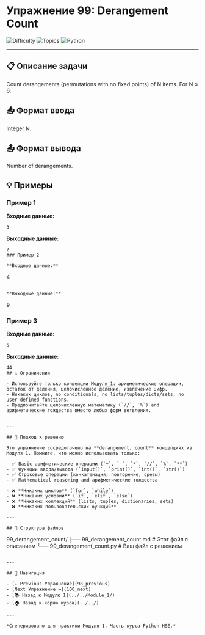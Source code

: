 # Упражнение 99: Derangement Count

![Difficulty](https://img.shields.io/badge/Difficulty-Module%201-green)
![Topics](https://img.shields.io/badge/Topics-derangement%2C%20count-blue)
![Python](https://img.shields.io/badge/Python-Module%201%20Concepts-yellow)

---

## 📋 Описание задачи

Count derangements (permutations with no fixed points) of N items. For N ≤ 6.
## 📥 Формат ввода

Integer N.
## 📤 Формат вывода

Number of derangements.
## 💡 Примеры

### Пример 1

**Входные данные:**
```
3
```

**Выходные данные:**
```
2
### Пример 2

**Входные данные:**
```
4
```

**Выходные данные:**
```
9
### Пример 3

**Входные данные:**
```
5
```

**Выходные данные:**
```
44
## ⚠️ Ограничения

- Используйте только концепции Модуля_1: арифметические операции, остаток от деления, целочисленное деление, извлечение цифр.
- Никаких циклов, no conditionals, no lists/tuples/dicts/sets, no user-defined functions.
- Предпочитайте целочисленную математику (`//`, `%`) and арифметические тождества вместо любых форм ветвления.


---

## 🎯 Подход к решению

Это упражнение сосредоточено на **derangement, count** концепциях из Модуля 1. Помните, что можно использовать только:

- ✅ Basic арифметические операции (`+`, `-`, `*`, `//`, `%`, `**`)
- ✅ Функции ввода/вывода (`input()`, `print()`, `int()`, `str()`)
- ✅ Строковые операции (конкатенация, повторение, срезы)
- ✅ Mathematical reasoning and арифметические тождества

- ❌ **Никаких циклов** (`for`, `while`)
- ❌ **Никаких условий** (`if`, `elif`, `else`)
- ❌ **Никаких коллекций** (lists, tuples, dictionaries, sets)
- ❌ **Никаких пользовательских функций**

---

## 📁 Структура файлов
```
99_derangement_count/
├── 99_derangement_count.md     # Этот файл с описанием
└── 99_derangement_count.py     # Ваш файл с решением
```

---

## 🔗 Навигация

- [← Previous Упражнение](98_previous) 
- [Next Упражнение →](100_next)
- [📚 Назад к Модулю 1](../../Module_1/)
- [🏠 Назад к корню курса](../../)

---

*Сгенерировано для практики Модуля 1. Часть курса Python-HSE.*
